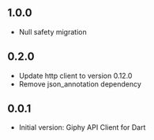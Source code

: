 ## 1.0.0
- Null safety migration

## 0.2.0

- Update http client to version 0.12.0
- Remove json_annotation dependency

## 0.0.1

- Initial version: Giphy API Client for Dart
